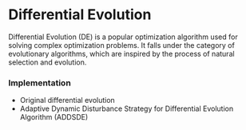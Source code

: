 # Differential Evolution
Differential Evolution (DE) is a popular optimization algorithm used for solving complex optimization problems. It falls under the category of evolutionary algorithms, which are inspired by the process of natural selection and evolution. 
### Implementation
* Original differential evolution
* Adaptive Dynamic Disturbance Strategy for Differential Evolution Algorithm (ADDSDE)
